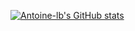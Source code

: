
<!-- [![ale-baux's 42 stats](https://badge42.herokuapp.com/api/stats/ale-baux)](https://github.com/JaeSeoKim/badge42) -->

[![Antoine-lb's GitHub stats](https://github-readme-stats.vercel.app/api?username=Antoine-lb)](https://github.com/Antoine-lb/github-readme-stats)

<!--
**Antoine-lb/Antoine-lb** is a ✨ _special_ ✨ repository because its `README.md` (this file) appears on your GitHub profile.

Here are some ideas to get you started:

- 🔭 I’m currently working on ...
- 🌱 I’m currently learning ...
- 👯 I’m looking to collaborate on ...
- 🤔 I’m looking for help with ...
- 💬 Ask me about ...
- 📫 How to reach me: ...
- 😄 Pronouns: ...
- ⚡ Fun fact: ...
-->
